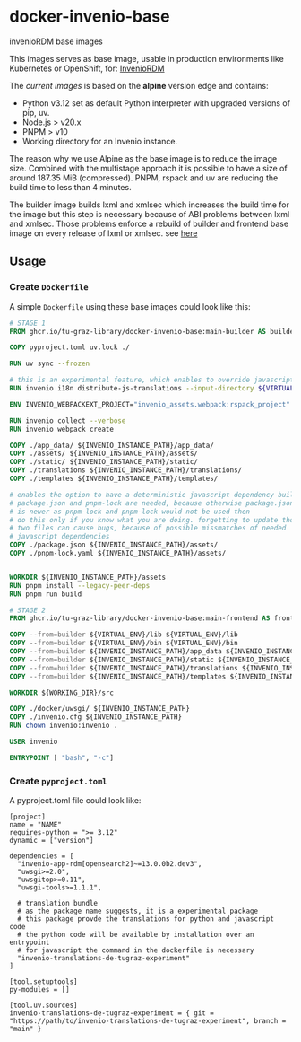 # docker-invenio-base

invenioRDM base images

This images serves as base image, usable in production environments like Kubernetes or OpenShift, for: [InvenioRDM](https://github.com/inveniosoftware/invenio-app-rdm)


The *current images* is based on the **alpine** version edge and contains:

- Python v3.12 set as default Python interpreter with upgraded versions of pip, uv.
- Node.js > v20.x
- PNPM > v10
- Working directory for an Invenio instance.

The reason why we use Alpine as the base image is to reduce the image size.
Combined with the multistage approach it is possible to have a size of around
187.35 MiB (compressed). PNPM, rspack and uv are reducing the build time to less
than 4 minutes.

The builder image builds lxml and xmlsec which increases the build time for the
image but this step is necessary because of ABI problems between lxml and
xmlsec. Those problems enforce a rebuild of builder and frontend base image on
every release of lxml or xmlsec. see
[here](https://github.com/xmlsec/python-xmlsec/issues/320)

## Usage

### Create ``Dockerfile``

A simple ``Dockerfile`` using these base images could look like this:

```dockerfile
# STAGE 1
FROM ghcr.io/tu-graz-library/docker-invenio-base:main-builder AS builder

COPY pyproject.toml uv.lock ./

RUN uv sync --frozen

# this is an experimental feature, which enables to override javascript translations
RUN invenio i18n distribute-js-translations --input-directory ${VIRTUAL_ENV}/lib/python3.12/site-packages/invenio_translations_de/ui

ENV INVENIO_WEBPACKEXT_PROJECT="invenio_assets.webpack:rspack_project"

RUN invenio collect --verbose
RUN invenio webpack create

COPY ./app_data/ ${INVENIO_INSTANCE_PATH}/app_data/
COPY ./assets/ ${INVENIO_INSTANCE_PATH}/assets/
COPY ./static/ ${INVENIO_INSTANCE_PATH}/static/
COPY ./translations ${INVENIO_INSTANCE_PATH}/translations/
COPY ./templates ${INVENIO_INSTANCE_PATH}/templates/

# enables the option to have a deterministic javascript dependency build
# package.json and pnpm-lock are needed, because otherwise package.json
# is newer as pnpm-lock and pnpm-lock would not be used then
# do this only if you know what you are doing. forgetting to update those
# two files can cause bugs, because of possible missmatches of needed
# javascript dependencies
COPY ./package.json ${INVENIO_INSTANCE_PATH}/assets/
COPY ./pnpm-lock.yaml ${INVENIO_INSTANCE_PATH}/assets/


WORKDIR ${INVENIO_INSTANCE_PATH}/assets
RUN pnpm install --legacy-peer-deps
RUN pnpm run build

# STAGE 2
FROM ghcr.io/tu-graz-library/docker-invenio-base:main-frontend AS frontend

COPY --from=builder ${VIRTUAL_ENV}/lib ${VIRTUAL_ENV}/lib
COPY --from=builder ${VIRTUAL_ENV}/bin ${VIRTUAL_ENV}/bin
COPY --from=builder ${INVENIO_INSTANCE_PATH}/app_data ${INVENIO_INSTANCE_PATH}/app_data
COPY --from=builder ${INVENIO_INSTANCE_PATH}/static ${INVENIO_INSTANCE_PATH}/static
COPY --from=builder ${INVENIO_INSTANCE_PATH}/translations ${INVENIO_INSTANCE_PATH}/translations
COPY --from=builder ${INVENIO_INSTANCE_PATH}/templates ${INVENIO_INSTANCE_PATH}/templates

WORKDIR ${WORKING_DIR}/src

COPY ./docker/uwsgi/ ${INVENIO_INSTANCE_PATH}
COPY ./invenio.cfg ${INVENIO_INSTANCE_PATH}
RUN chown invenio:invenio .

USER invenio

ENTRYPOINT [ "bash", "-c"]
```

### Create ``pyproject.toml``

A pyproject.toml file could look like:

```
[project]
name = "NAME"
requires-python = ">= 3.12"
dynamic = ["version"]

dependencies = [
  "invenio-app-rdm[opensearch2]~=13.0.0b2.dev3",
  "uwsgi>=2.0",
  "uwsgitop>=0.11",
  "uwsgi-tools>=1.1.1",

  # translation bundle
  # as the package name suggests, it is a experimental package
  # this package provde the translations for python and javascript code
  # the python code will be available by installation over an entrypoint
  # for javascript the command in the dockerfile is necessary
  "invenio-translations-de-tugraz-experiment"
]

[tool.setuptools]
py-modules = []

[tool.uv.sources]
invenio-translations-de-tugraz-experiment = { git = "https://path/to/invenio-translations-de-tugraz-experiment", branch = "main" }
```
